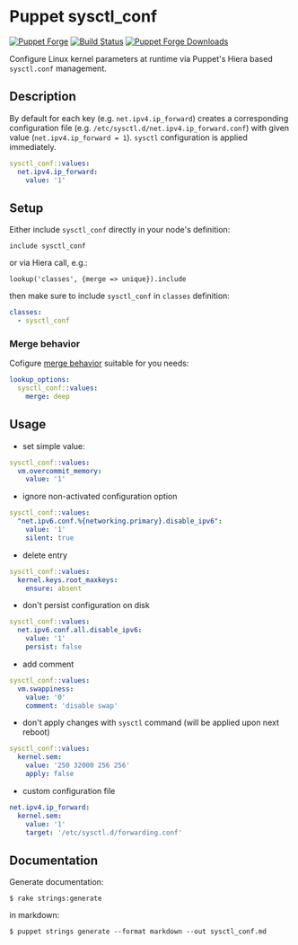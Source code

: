 # Puppet sysctl_conf

[![Puppet
Forge](http://img.shields.io/puppetforge/v/deric/sysctl_conf.svg)](https://forge.puppetlabs.com/deric/sysctl_conf) [![Build Status](https://img.shields.io/github/workflow/status/deric/puppet-sysctl_conf/Static%20&%20Spec%20Tests/master)](https://github.com/deric/puppet-sysctl_conf/actions?query=branch%3Amaster) [![Puppet Forge
Downloads](http://img.shields.io/puppetforge/dt/deric/sysctl_conf.svg)](https://forge.puppetlabs.com/deric/sysctl_conf/scores)

Configure Linux kernel parameters at runtime via Puppet's Hiera based `sysctl.conf` management.

## Description

By default for each key (e.g. `net.ipv4.ip_forward`) creates a corresponding configuration file (e.g. `/etc/sysctl.d/net.ipv4.ip_forward.conf`) with given value (`net.ipv4.ip_forward = 1`). `sysctl` configuration is applied immediately.

```yaml
sysctl_conf::values:
  net.ipv4.ip_forward:
    value: '1'
```

## Setup

Either include `sysctl_conf` directly in your node's definition:

```puppet
include sysctl_conf
```
or via Hiera call, e.g.:

```puppet
lookup('classes', {merge => unique}).include
```

then make sure to include `sysctl_conf` in `classes` definition:

```yaml
classes:
  - sysctl_conf
```

### Merge behavior

Cofigure [merge behavior](https://puppet.com/docs/puppet/latest/hiera_merging.html) suitable for you needs:

```yaml
lookup_options:
  sysctl_conf::values:
    merge: deep
```

## Usage

- set simple value:
```yaml
sysctl_conf::values:
  vm.overcommit_memory:
    value: '1'
```

- ignore non-activated configuration option
```yaml
sysctl_conf::values:
  "net.ipv6.conf.%{networking.primary}.disable_ipv6":
    value: '1'
    silent: true
```

- delete entry
```yaml
sysctl_conf::values:
  kernel.keys.root_maxkeys:
    ensure: absent
```

- don't persist configuration on disk
```yaml
sysctl_conf::values:
  net.ipv6.conf.all.disable_ipv6:
    value: '1'
    persist: false
```
- add comment
```yaml
sysctl_conf::values:
  vm.swappiness:
    value: '0'
    comment: 'disable swap'
```

- don't apply changes with `sysctl` command (will be applied upon next reboot)
```yaml
sysctl_conf::values:
  kernel.sem:
    value: '250 32000 256 256'
    apply: false
```
- custom configuration file
```yaml
net.ipv4.ip_forward:
  kernel.sem:
    value: '1'
    target: '/etc/sysctl.d/forwarding.conf'
```

## Documentation

Generate documentation:
```
$ rake strings:generate
```
in markdown:
```
$ puppet strings generate --format markdown --out sysctl_conf.md
```
